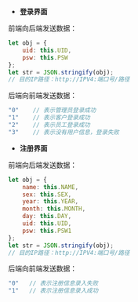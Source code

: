 - **登录界面**

前端向后端发送数据：

```js
let obj = {
    uid: this.UID,
    psw: this.PSW
};
let str = JSON.stringify(obj);
// 目的IP路径：http://IPV4:端口号/路径
```

后端向前端发送数据：

```c#
"0"    // 表示管理员登录成功
"1"    // 表示客户登录成功
"2"    // 表示员工登录成功
"3"    // 表示没有用户信息，登录失败
```





- **注册界面**

前端向后端发送数据：

```js
let obj = {
    name: this.NAME,
    sex: this.SEX,
    year: this.YEAR,
    month: this.MONTH,
    day: this.DAY,
    uid: this.UID,
    psw: this.PSW1
};
let str = JSON.stringify(obj);
// 目的IP路径：http://IPV4:端口号/路径
```

后端向前端发送数据：

```c#
"0"   // 表示注册信息录入失败
"1"   // 表示注册信息录入成功
```